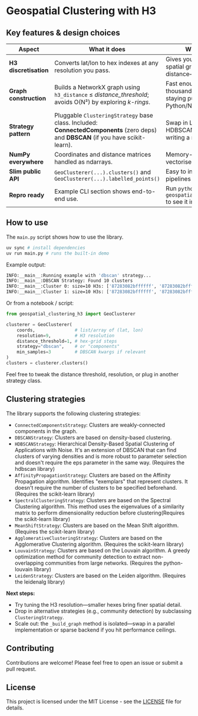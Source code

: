 # Geospatial Clustering with H3

## Key features & design choices

| Aspect                 | What it does                                                                                                                        | Why it matters                                                                  |
| ---------------------- | ----------------------------------------------------------------------------------------------------------------------------------- | ------------------------------------------------------------------------------- |
| **H3 discretisation**  | Converts lat/lon to hex indexes at any resolution you pass.                                                                         | Gives you a true equal-area spatial grid, perfect for distance‐only clustering. |
| **Graph construction** | Builds a NetworkX graph using `h3_distance` ≤ *distance\_threshold*; avoids O(N²) by exploring *k-rings*.                           | Fast enough for tens-of-thousands of points while staying pure-Python/NumPy.    |
| **Strategy pattern**   | Pluggable `ClusteringStrategy` base class. Included: **ConnectedComponents** (zero deps) and **DBSCAN** (if you have scikit-learn). | Swap in Louvain, Leiden, HDBSCAN, etc., just by writing a new strategy.         |
| **NumPy everywhere**   | Coordinates and distance matrices handled as ndarrays.                                                                              | Memory-efficient and vectorised where possible.                                 |
| **Slim public API**    | `GeoClusterer(...).clusters()` and `GeoClusterer(...).labelled_points()`                                                            | Easy to integrate in ETL pipelines or notebooks.                                |
| **Repro ready**        | Example CLI section shows end-to-end use.                                                                                           | Run `python geospatial_clustering_h3.py` to see it in action.                   |

## How to use

The `main.py` script shows how to use the library.
```bash
uv sync # install dependencies
uv run main.py # runs the built-in demo
```

Example output:
```bash
INFO:__main__:Running example with 'dbscan' strategy...
INFO:__main__:DBSCAN Strategy: Found 10 clusters
INFO:__main__:Cluster 0: size=10 H3s: ['87283082bffffff', '87283082bffffff', '87283082bffffff', '87283082bffffff', '87283082bffffff', '87283082bffffff', '87283082bffffff', '87283082bffffff', '87283082bffffff', '87283082bffffff']
INFO:__main__:Cluster 1: size=10 H3s: ['87283082bffffff', '87283082bffffff', '87283082bffffff', '87283082bffffff', '87283082bffffff', '87283082bffffff', '87283082bffffff', '87283082bffffff', '87283082bffffff', '87283082bffffff']
```



Or from a notebook / script:

```python
from geospatial_clustering_h3 import GeoClusterer

clusterer = GeoClusterer(
    coords,               # list/array of (lat, lon)
    resolution=9,         # H3 resolution
    distance_threshold=1, # hex-grid steps
    strategy="dbscan",    # or "components"
    min_samples=3         # DBSCAN kwargs if relevant
)
clusters = clusterer.clusters()
```

Feel free to tweak the distance threshold, resolution, or plug in another strategy class.

## Clustering strategies

The library supports the following clustering strategies:

* `ConnectedComponentsStrategy`: Clusters are weakly-connected components in the graph.
* `DBSCANStrategy`: Clusters are based on density-based clustering.
* `HDBSCANStrategy`: Hierarchical Density-Based Spatial Clustering of Applications with Noise. It's an extension of DBSCAN that can find clusters of varying densities and is more robust to parameter selection and doesn't require the eps parameter in the same way. (Requires the hdbscan library)
* `AffinityPropagationStrategy`: Clusters are based on the Affinity Propagation algorithm. Identifies "exemplars" that represent clusters. It doesn't require the number of clusters to be specified beforehand. (Requires the scikit-learn library)
* `SpectralClusteringStrategy`: Clusters are based on the Spectral Clustering algorithm. This method uses the eigenvalues of a similarity matrix to perform dimensionality reduction before clustering(Requires the scikit-learn library)
* `MeanShiftStrategy`: Clusters are based on the Mean Shift algorithm. (Requires the scikit-learn library)
* `AgglomerativeClusteringStrategy`: Clusters are based on the Agglomerative Clustering algorithm. (Requires the scikit-learn library)
* `LouvainStrategy`: Clusters are based on the Louvain algorithm. A greedy optimization method for community detection to extract non-overlapping communities from large networks. (Requires the python-louvain library)
* `LeidenStrategy`: Clusters are based on the Leiden algorithm. (Requires the leidenalg library)


**Next steps:**

* Try tuning the H3 resolution—smaller hexes bring finer spatial detail.
* Drop in alternative strategies (e.g., community detection) by subclassing `ClusteringStrategy`.
* Scale out: the `_build_graph` method is isolated—swap in a parallel implementation or sparse backend if you hit performance ceilings.

## Contributing

Contributions are welcome! Please feel free to open an issue or submit a pull request.

## License

This project is licensed under the MIT License - see the [LICENSE](LICENSE) file for details.